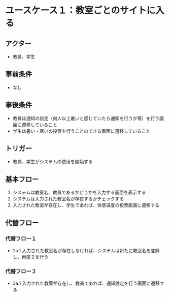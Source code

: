 # ユースケース１：教室ごとのサイトに入る
## アクター
- 教員、学生

## 事前条件
- なし

## 事後条件
- 教員は通知の設定（何人以上暑いと感じていたら通知を行うか等）を行う画面に遷移していること
- 学生は暑い・寒いの投票を行うことのできる画面に遷移していること

## トリガー
- 教員、学生がシステムの使用を開始する

## 基本フロー
1. システムは教室名、教員であるかどうかを入力する画面を表示する
2. システムは入力された教室名が存在するかチェックする
3. 入力された教室が存在し、学生であれば、体感温度の投票画面に遷移する

## 代替フロー
### 代替フロー１
- 2a.1 入力された教室名が存在しなければ、システムは新たに教室名を登録し、再度２を行う

### 代替フロー２
- 3a.1 入力された教室が存在し、教員であれば、通知設定を行う画面に遷移する


